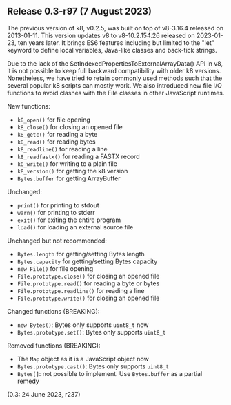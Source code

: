 Release 0.3-r97 (7 August 2023)
-------------------------------

The previous version of k8, v0.2.5, was built on top of v8-3.16.4 released on
2013-01-11. This version updates v8 to v8-10.2.154.26 released on 2023-01-23,
ten years later. It brings ES6 features including but limited to the "let"
keyword to define local variables, Java-like classes and back-tick strings.

Due to the lack of the SetIndexedPropertiesToExternalArrayData() API in v8, it
is not possible to keep full backward compatibility with older k8 versions.
Nonetheless, we have tried to retain commonly used methods such that the
several popular k8 scripts can mostly work. We also introduced new file I/O
functions to avoid clashes with the File classes in other JavaScript runtimes.

New functions:

 * `k8_open()` for file opening
 * `k8_close()` for closing an opened file
 * `k8_getc()` for reading a byte
 * `k8_read()` for reading bytes
 * `k8_readline()` for reading a line
 * `k8_readfastx()` for reading a FASTX record
 * `k8_write()` for writing to a plain file
 * `k8_version()` for getting the k8 version
 * `Bytes.buffer` for getting ArrayBuffer

Unchanged:

 * `print()` for printing to stdout
 * `warn()` for printing to stderr
 * `exit()` for exiting the entire program
 * `load()` for loading an external source file

Unchanged but not recommended:

 * `Bytes.length` for getting/setting Bytes length
 * `Bytes.capacity` for getting/setting Bytes capacity
 * `new File()` for file opening
 * `File.prototype.close()` for closing an opened file
 * `File.prototype.read()` for reading a byte or bytes
 * `File.prototype.readline()` for reading a line
 * `File.prototype.write()` for closing an opened file

Changed functions (BREAKING):

 * `new Bytes()`: Bytes only supports `uint8_t` now
 * `Bytes.prototype.set()`: Bytes only supports `uint8_t`

Removed functions (BREAKING):

 * The `Map` object as it is a JavaScript object now
 * `Bytes.prototype.cast()`: Bytes only supports `uint8_t`
 * `Bytes[]`: not possible to implement. Use `Bytes.buffer` as a partial remedy

(0.3: 24 June 2023, r237)
